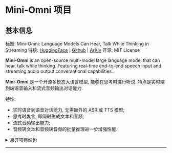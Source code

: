 # Mini-Omni 项目

## 基本信息

标题: Mini-Omni: Language Models Can Hear, Talk While Thinking in Streaming
链接: [HuggingFace](https://huggingface.co/gpt-omni/mini-omni) | [Github](https://github.com/gpt-omni/mini-omni) | [ArXiv](https://arxiv.org/abs/2408.16725)
开源: MIT License

**Mini-Omni** is an open-source multi-model large language model that can hear, talk while thinking. Featuring real-time end-to-end speech input and streaming audio output conversational capabilities.

**Mini-Omni** 是一个开源多模态大语言模型, 能够在思考时进行听说. 特点是实时端到端语音输入和流式音频输出对话能力.

特性:
- 实时语音到语音对话能力, 无需额外的 ASR 或 TTS 模型;
- 思考时发言, 即同时生成文本和音频;
- 流式音频输出能力;
- 音频转文本和音频转音频的批量推理进一步增强性能.

<details>
<summary>展开项目结构</summary>

- [x] data/
  - [x] figures/frameworkv3.jpg
  - [x] samples/output12345.wav
  - [x] demo_gradio.mov
  - [x] demo_streamlit.mov
- [ ] litgpt/
  - [ ] generate/
    - [ ] `__init__.py`
    - [ ] `base.py`
  - [ ] `__init__.py`
  - [ ] `config.py`
  - [ ] `model.py`
  - [ ] `tokenizer.py`
  - [ ] `utils.py`
- [ ] utils/
  - [ ] assets/
    - [ ] silero_vad.onnx
  - [ ] `snac_utils.py`
  - [ ] `vad.py`
- [ ] webui
  - [ ] `omni_gradio.py`
  - [ ] `omni_streamlit.py`
- [x] .gitignore
- [x] LICENSE
- [x] README.md
- [ ] inference.py
- [ ] requirements.txt
- [ ] server.py

</details>

--- 